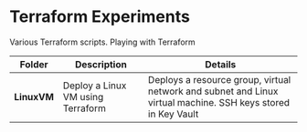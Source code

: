 # Terraform Experiments

Various Terraform scripts. Playing with Terraform

| Folder | Description | Details |
| ------ | ----------- | ------- |
|**LinuxVM** | Deploy a Linux VM using Terraform | Deploys a resource group, virtual network and subnet and Linux virtual machine. SSH keys stored in Key Vault |


